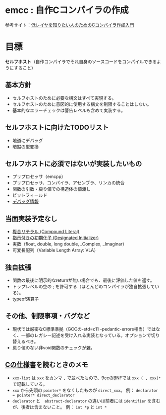 # emcc : 自作Cコンパイラの作成

参考サイト：[低レイヤを知りたい人のためのCコンパイラ作成入門](https://www.sigbus.info/compilerbook/)

# 目標

**セルフホスト**（自作コンパイラでそれ自身のソースコードをコンパイルできるようにすること）

## 基本方針

- セルフホストのために必要な構文はすべて実現する。
- セルフホストのために意図的に使用する構文を制限することはしない。
- 基本的なエラーチェックは警告レベルも含めて実装する。

## セルフホストに向けたTODOリスト

- 地道にデバッグ
- 暗黙の型変換

## セルフホストに必須ではないが実装したいもの

- プリプロセッサ（emcpp） 
- プリプロセッサ、コンパイラ、アセンブラ、リンカの統合
- 関数の引数・戻り値での構造体の値渡し
- ビットフィールド
- [デバッグ情報](https://ja.osdn.net/projects/drdeamon64/wiki/DWARF%E3%83%95%E3%82%A1%E3%82%A4%E3%83%AB%E3%83%95%E3%82%A9%E3%83%BC%E3%83%9E%E3%83%83%E3%83%88)

## 当面実装予定なし

- [複合リテラル (Compound Literal)](http://seclan.dll.jp/c99d/c99d07.htm#dt19991101)
- [指示付きの初期化子 (Designated Initializer)](http://seclan.dll.jp/c99d/c99d07.htm#dt19991025)
- 実数（float, double, long double, _Complex, _Imaginar）
- 可変長配列（Variable Length Array: VLA）

## 独自拡張
- 関数の最後に明示的なreturnが無い場合でも、最後に評価した値を返す。
- トップレベルの空の ; を許可する（ほとんどのコンパイラが独自拡張している）。
- typeof演算子

## その他、制限事項・バグなど

- 現状では厳密なC標準準拠（GCCの-std=c11 -pedantic-errors相当）ではなく、一部のレガシー記述を受け入れる実装となっている。オプションで切り替えるべき。
- 戻り値のない非void関数のチェックが雑。

## [Cの仕様書](http://port70.net/~nsz/c/c11/n1570.html#A)を読むときのメモ

- `xxx-list` は `xxx` をカンマ `,` で並べたもので、9ccのBNFでは `xxx ( , xxx)*` で記載している。
- `xxx` から先頭の `pointer*` をなくしたものが `direct_xxx`。
例： `declarator = pointer* direct_declarator`
- `declarator` と　`abstract-declarator` の違いは前者には `identifier` を含むが、後者は含まないこと。
例： `int *p` と `int *`

